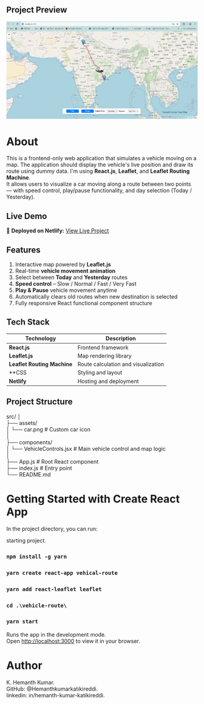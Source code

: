 
## Project Preview
![Project Preview](https://raw.githubusercontent.com/Hemanthkumarkatikireddi/Vehicle-Movement-on-a-map-blokly-tech-assignment-/refs/heads/main/Screenshot%20(1361).png)


# About
This is a frontend-only web application that simulates a vehicle moving on a map. The application should display the vehicle's live position and draw its route using dummy data. 
I'm using **React.js**, **Leaflet**, and **Leaflet Routing Machine**.  
It allows users to visualize a car moving along a route between two points — with speed control, play/pause functionality, and day selection (Today / Yesterday).

## Live Demo
🔗 **Deployed on Netlify:** [View Live Project](https://lambent-ganache-e4a721.netlify.app/)

## Features

1. Interactive map powered by **Leaflet.js**  
2. Real-time **vehicle movement animation** 
3. Select between **Today** and **Yesterday** routes  
4. **Speed control** – Slow / Normal / Fast / Very Fast  
5. **Play & Pause** vehicle movement anytime  
6. Automatically clears old routes when new destination is selected  
7. Fully responsive React functional component structure

## Tech Stack

| Technology | Description |
|-------------|-------------|
| **React.js** | Frontend framework |
| **Leaflet.js** | Map rendering library |
| **Leaflet Routing Machine** | Route calculation and visualization |
| **CSS | Styling and layout |
| **Netlify** | Hosting and deployment |


##  Project Structure

src/
│                                   <br> 
├── assets/                         <br>
│ └── car.png                       # Custom car icon<br>
│                                   <br>
├── components/                     <br>
│ └── VehicleControls.jsx           # Main vehicle control and map logic<br>
│                                   <br>
├── App.js                          # Root React component<br>
├── index.js                        # Entry point<br>
└── README.md                       <br>


    

# Getting Started with Create React App

In the project directory, you can run:

starting project.

### `npm install -g yarn`

### `yarn create react-app vehical-route`

### `yarn add react-leaflet leaflet`

### `cd .\vehicle-route\`

### `yarn start`

Runs the app in the development mode.\
Open [http://localhost:3000](http://localhost:3000) to view it in your browser.


# Author
K. Hemanth Kumar.<br>
GitHub: @Hemanthkumarkatikireddi.<br>
linkedin: in/hemanth-kumar-katikireddi.<br>

